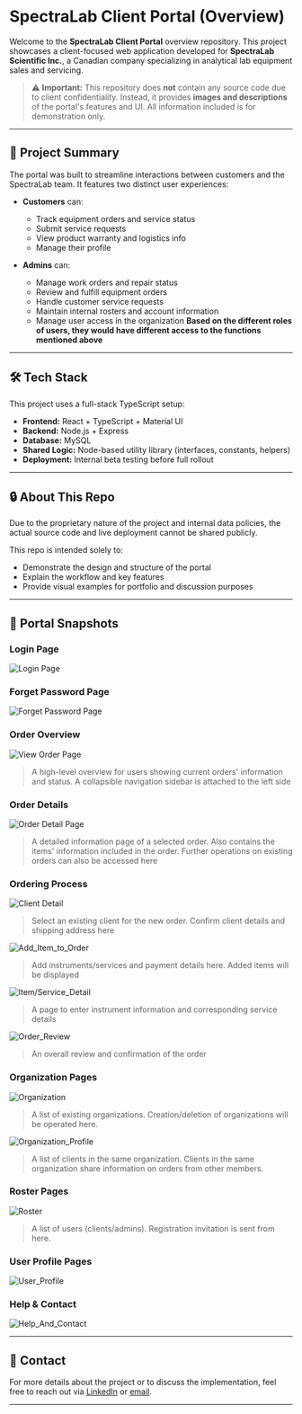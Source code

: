 # SpectraLab Client Portal (Overview)

Welcome to the **SpectraLab Client Portal** overview repository. This project showcases a client-focused web application developed for **SpectraLab Scientific Inc.**, a Canadian company specializing in analytical lab equipment sales and servicing.

> ⚠️ **Important:** This repository does **not** contain any source code due to client confidentiality. Instead, it provides **images and descriptions** of the portal's features and UI. All information included is for demonstration only.

---

## 🧭 Project Summary

The portal was built to streamline interactions between customers and the SpectraLab team. It features two distinct user experiences:

- **Customers** can:
  - Track equipment orders and service status
  - Submit service requests
  - View product warranty and logistics info
  - Manage their profile

- **Admins** can:
  - Manage work orders and repair status
  - Review and fulfill equipment orders
  - Handle customer service requests
  - Maintain internal rosters and account information
  - Manage user access in the organization
**Based on the different roles of users, they would have different access to the functions mentioned above**

---

## 🛠️ Tech Stack

This project uses a full-stack TypeScript setup:

- **Frontend:** React + TypeScript + Material UI
- **Backend:** Node.js + Express
- **Database:** MySQL
- **Shared Logic:** Node-based utility library (interfaces, constants, helpers)
- **Deployment:** Internal beta testing before full rollout

---

## 🔒 About This Repo

Due to the proprietary nature of the project and internal data policies, the actual source code and live deployment cannot be shared publicly.

This repo is intended solely to:
- Demonstrate the design and structure of the portal
- Explain the workflow and key features
- Provide visual examples for portfolio and discussion purposes

---

## 📸 Portal Snapshots

### Login Page
![Login Page](ScreenShots/Login.png)

### Forget Password Page
![Forget Password Page](ScreenShots/Forget_Password.png)

### Order Overview
![View Order Page](ScreenShots/View_Orders.png)
>A high-level overview for users showing current orders' information and status. A collapsible navigation sidebar is attached to the left side

### Order Details
![Order Detail Page](ScreenShots/Order_Detail.png)
>A detailed information page of a selected order. Also contains the items' information included in the order. Further operations on existing orders can also be accessed here

### Ordering Process
![Client Detail](ScreenShots/Client_Detail.png)
>Select an existing client for the new order. Confirm client details and shipping address here

![Add_Item_to_Order](ScreenShots/Add_Item_to_Order.png)
>Add instruments/services and payment details here. Added items will be displayed

![Item/Service_Detail](ScreenShots/Item_Service_Detail.png)
>A page to enter instrument information and corresponding service details

![Order_Review](ScreenShots/Order_Review.png)
> An overall review and confirmation of the order

### Organization Pages

![Organization](ScreenShots/Organization.png)
>A list of existing organizations. Creation/deletion of organizations will be operated here.

![Organization_Profile](ScreenShots/Organization_Profile.png)
>A list of clients in the same organization. Clients in the same organization share information on orders from other members.

### Roster Pages

![Roster](ScreenShots/Roster.png)
>A list of users (clients/admins). Registration invitation is sent from here.

### User Profile Pages

![User_Profile](ScreenShots/User_Profile.png)

### Help & Contact
![Help_And_Contact](ScreenShots/Help_And_Contact.png)

<!-- Add more screenshots and descriptions below -->

---

## 📇 Contact

For more details about the project or to discuss the implementation, feel free to reach out via [LinkedIn](https://www.linkedin.com/in/felix-deng-waterloo) or [email](mailto:f5deng@uwaterloo.ca).

---

